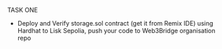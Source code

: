 TASK ONE

- Deploy and Verify storage.sol contract (get it from Remix IDE) using Hardhat to Lisk Sepolia, push your code to Web3Bridge organisation repo 



